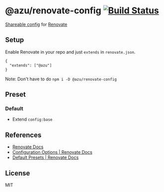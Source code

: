 # @azu/renovate-config [![Build Status](https://travis-ci.org/azu/renovate-config.svg?branch=master)](https://travis-ci.org/azu/renovate-config)

[Shareable config](https://renovatebot.com/docs/config-presets/) for [Renovate](https://renovatebot.com)

## Setup

Enable Renovate in your repo and just `extends` in `renovate.json`.

```json5
{
  "extends": ["@azu"]
}
```

Note: Don't have to do `npm i -D @azu/renovate-config`

## Preset

### Default

- Extend `config:base`

## References

- [Renovate Docs](https://renovatebot.com/docs/)
- [Configuration Options \| Renovate Docs](https://renovatebot.com/docs/configuration-options/)
- [Default Presets \| Renovate Docs](https://renovatebot.com/docs/presets-default/)

## License

MIT
